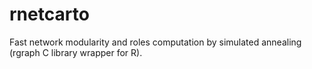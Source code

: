 # rnetcarto
Fast network modularity and roles computation by simulated annealing  (rgraph C library wrapper for R).
